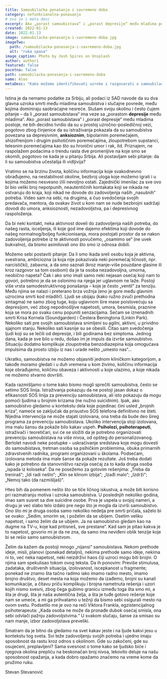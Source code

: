 ```yaml
---
title: Samoubilačka ponašanja i savremeno doba
category: nefunkcionalna-ponasanja
# ovo je i meta desc
excerpt: Ako „porast samoubistava“ i „porast depresije“ među mladima postoje, ne bih decidno tvrdio da su u prostoj uzročno-posledičnoj vezi...
created: 2022-01-13
date: 2022.01.13
image: samoubilacka-ponasanja-i-savremeno-doba.jpg
imageTwo:
  path: /samoubilacka-ponasanja-i-savremeno-doba.jpg
  alt: "ruka spasa"
image_caption: Photo by Josh Spires on Unsplash
author: author1
featured: false
pocetna: false
path: samoubilacka-ponasanja-i-savremeno-doba
name: Aloo
metaDesc: "Kako možemo identifikovati uzroke i razgovarati o samoubilačkim idejama i ponašanju u modernom dobu"
---
```


Istina je da nemamo podatke za Srbiju, ali podaci iz SAD navode da su dva glavna uzroka smrti među mladima samoubistva i slučajne povrede, među kojima dominiraju saobraćajne nesreće. Slušam svoju okolinu i često čujem pitanje – da li „porast samoubistava“ ima veze sa „porastom **depresije** među mladima“. Ako „porast samoubistava“ i „porast depresije“ među mladima postoje, ne bih decidno tvrdio da su u prostoj uzročno-posledičnoj vezi, pogotovo zbog činjenice da su istraživanja pokazala da su samoubistva povezana sa depresivnim, **anksioznim**, bipolarnim poremećajem, shizofrenijom i drugim psihotičnim poremećajima, zloupotrebom supstanci, telesnim poremećajima kao što su hronični umor i rak, itd. Priznajem, ne raspolažem podacima o trendu rasta dve promenljive na koje smo se okomili, pogotovo ne kada je u pitanju Srbija. Ali postavljam sebi pitanje: da li su samoubistva učestalija ili vidljivija?

Vratimo se na brzinu života, količinu informacija koje svakodnevno obrađujemo, na nestabilnost okoline, bezbroj uloga koje možemo igrati i u kojima možemo nesvesno i/ili nevoljno ostati. Zajednički imenilac za sve ovo bi bio veliki broj nepotpunih, neautentičnih kontakata koji se nikada ne ostvaruju do kraja, koji nikad ne dovode do zadovoljenja naših „nasušnih“ potreba. Video sam na sebi, na drugima, a čuo svedočenja svojih predavača, mentora, da ovakav život u kom nam se nude bezbrojni sadržaji dovodi do umora, anksioznosti, nezadovoljstva, pa i depresivnog raspoloženja.

Da bi neki kontakt, neka aktivnost doveli do zadovoljenja naših potreba, do našeg rasta, isceljenja, ili koje god ime dajemo efektima koji dovode do našeg normalnog/boljeg funkcionisanja, mora postojati prostor da se nakon zadovoljenja potrebe iz te aktivnosti povučemo, „osamimo se“ (ne uvek bukvalno), da bismo asimilovali ono što smo iz odnosa dobili.

Možemo sebi postaviti pitanje: Da li smo ikada sreli osobu koja je aktivna, svestrana, ambiciozna (a koja nije pokazivala neki poremećaj ličnosti, npr. narcistički), zabavna, a da smo saznali (kroz manje-više pouzdane glasine ili kroz razgovor sa tom osobom) da je ta osoba nezadovoljna, umorna, neobično napeta? Čak i ako smo imali samo neki nejasan osećaj koji nam to govori, potrebno je da se oslonimo na njega jer uglavnom ne laže. Postoji više vrsta samodestruktivnog ponašanja – koje je često „ventil“ za tenziju. Među njima se nalazi i preterano brza vožnja (eno je gore među glavnim uzrocima smrti kod mladih!). Ljudi se ubijaju (kako ružno zvuči prethodna sintagma) ne samo zbog tuge, koju uglavnom šire mase poistovećuju sa depresijom, već zbog nepodnošljive napetosti, umora, besmisla, praznine koja se mora po svaku cenu popuniti senzacijama. Sećam se iznenadnih smrti Krisa Kornela (Soundgarden) i Čestera Beningtona (Linkin Park). Nekoliko sati pre svojih samoubistava snimljeni su agilni, aktivni, u prividno sjajnom stanju. Nekoliko sati kasnije su se obesili. Čitao sam svedočenja ljudi koji su se lečili od depresije, i bili godinama bez simptoma. Jednog dana, kada je sve bilo u redu, došao im je impuls da izvrše samoubistvo. Situaciju dodatno komplikuje zloupotreba benzodiazepina koja omogućava impulsima da prosto izbiju iz nas i urade nešto „umesto nas“...

Ukratko, samoubistva ne možemo objasniti jednom kliničkom kategorijom, a takođe moramo gledati i u duh vremena u kom živimo, količinu informacija koje obrađujemo, količinu obaveza i aktivnosti u koje ulazimo, a koje nikada ne možemo stvarno dovršiti.

Kada razmišljamo o tome kako bismo mogli sprečiti samoubistva, često se setimo SOS linija. Istraživanja pokazuju da ne postoji jasan dokaz o efikasnosti SOS linija za prevenciju samoubistava, ali isto pokazuju da mogu pomoći ljudima u brojnim krizama (ne nužno suicidnim). Ipak, ako samoubistvo gledamo u kontekstu dela koje pojedinac čini usled „brojnih kriza“, nameće se zaključak da prisustvo SOS telefona definitivno ne šteti. Nijedna intervencija ne može stajati izolovana, ona treba da bude deo šireg programa za prevenciju samoubistava. Ukoliko intervencija stoji izolovana, ima malu šansu da pokaže bilo kakav uspeh. **Psiholozi, psihoterapeuti**, istraživači i teoretičari, svi će se složiti da je potrebno organizovati prevenciju samoubistava na više nivoa, od opšteg do personalizovanog. Bertolet navodi neke postupke – uskraćivanje sredstava koje mogu dovesti do samoubistava, tretman osoba sa psihičkim problemima, obuka primarnih zdravstvenih radnika, programi organizovani u školama. Podsećam, izolovana metoda ima male šanse da pokaže rezultate. Još treba dodati kako je potrebno da stanovništvo razvija osećaj za to kada druga osoba „ispada iz koloseka“. Da ne posežemo za gotovim rešenjima: „Treba da treniraš“; „Idi radi nešto“; „Klin se klinom izbija“; „Izađi malo“; „Izdrži“; „Nemoj tako (da razmišljaš)“.

Hteo bih da pomenem nešto što se tiče ličnog iskustva, a može biti korisno pri razmatranju motiva i uzroka samoubistva. U poslednjih nekoliko godina, imao sam susret sa dve suicidne osobe. Prva je uspela u svojoj nameri, a drugu je već slabo telo izdalo pre nego što je mogla da izvrši samoubistvo. Ono što mi je druga osoba samo nekoliko nedelja pre smrti pričala, saželo bi se ovako: „Sedim, smorim se, i poželim da se ubijem. Osetim veliku napetost, i samo želim da se ubijem. Ja na samoubistvo gledam kao na dugme na TV-u, koje kad pritisneš, sve prestane“. Kad sam je pitao kakva je to napetost, govorio mi je da ne zna, da samo ima neviđeni oblik tenzije koje bi se rešio samo samoubistvom.

Želim da kažem da postoji mnogo „nijansi“ samoubistava. Nekom prethode ideje, misli, planovi (ponekad detaljni), nekima prethode samo ideje, nekima ni to, već neka napetost, neki neizdrživi haos čiji uzroci mogu biti brojni. O njima sam spekulisao tokom ovog teksta. Da ih ponovim: Previše stimulusa, zadataka, društvenih situacija, izolovanost, iscepkanost u fragmente; ponekad ne znamo šta tačno radimo iako imamo radno mesto, imamo brojno društvo, deset mesta na koja možemo da izađemo, brojni su kanali komunikacije, a čitavu priču komplikuju i brojna nametnuta rešenja i uzori kojih nismo svesni, zbog čega gubimo granicu između toga šta smo mi, a šta je drugi, šta je naša autentična želja, a šta je tuđe gotovo rešenje koje nam se umeće, a mi ga prihvatamo u težnji da bismo sebi osigurali mesto na ovom svetu. Podsetilo me je ovo na reči Viktora Frankla, egzistencijalnog psihoterapeuta: „Kada osoba ne može da pronađe dubok osećaj smisla, ona sebi odvlači pažnju zadovoljstvima.“ U svakom slučaju, šanse za smisao su nam manje, izbor zadovoljstava preveliki.

Smatram da je bitno da gledamo na svet kakav jeste i na ljude kakvi jesu u kontekstu tog sveta. Svi teže zadovoljenju svojih potreba i ujedno imaju sposobnost da rastu kroz odnos s okolinom. Gde su zakočeni, gde su osujećeni, preplavljeni? Sama svesnost o tome kako se ljudsko biće i njegova okolina prepliću na beskonačan broj nivoa, lekovito deluje na našu sposobnost opažanja, a kada dobro opažamo znaćemo na vreme kome da pružimo ruku.



Stevan Stevanović
